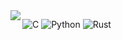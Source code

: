 <a href="https://github.com/ReverseSacle">
  <img align="left" src="https://readme-eta-three.vercel.app/api?username=ReverseSacle&show_icons=true&include_all_commits=true&bg_color=30,e96443,904e95&title_color=fff&text_color=fff&icon_color=ffe6fa&custom_title=ReverseSacle'%20GitHub%20Stats" />
</a>

![C](https://img.shields.io/badge/-C-192133?style=flat-square&logo=c&logoColor=white)
![Python](https://img.shields.io/badge/-Python-192133?style=flat-square&logo=python&logoColor=white)
![Rust](https://img.shields.io/badge/-Rust-192133?style=flat-square&logo=Rust&logoColor=white)
